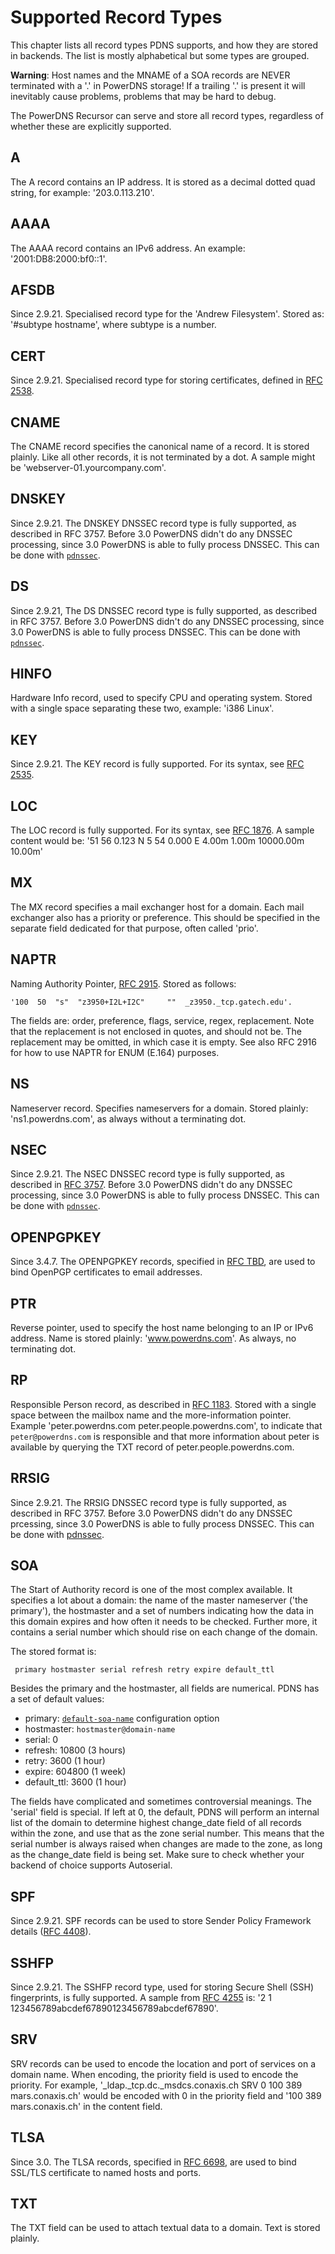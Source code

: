 # Supported Record Types
This chapter lists all record types PDNS supports, and how they are stored in backends. The list is mostly alphabetical but some types are grouped.

**Warning**: Host names and the MNAME of a SOA records are NEVER terminated with a '.' in PowerDNS storage! If a trailing '.' is present it will inevitably cause problems, problems that may be hard to debug.

The PowerDNS Recursor can serve and store all record types, regardless of whether these are explicitly supported.

## A
The A record contains an IP address. It is stored as a decimal dotted quad string, for example: '203.0.113.210'.

## AAAA
The AAAA record contains an IPv6 address. An example: '2001:DB8:2000:bf0::1'.

## AFSDB
Since 2.9.21. Specialised record type for the 'Andrew Filesystem'. Stored as: '\#subtype hostname', where subtype is a number.

## CERT
Since 2.9.21. Specialised record type for storing certificates, defined in [RFC 2538](http://tools.ietf.org/html/rfc2538).

## CNAME
The CNAME record specifies the canonical name of a record. It is stored plainly. Like all other records, it is not terminated by a dot. A sample might be 'webserver-01.yourcompany.com'.

## DNSKEY
Since 2.9.21. The DNSKEY DNSSEC record type is fully supported, as described in RFC 3757. Before 3.0 PowerDNS didn't do any DNSSEC processing, since 3.0 PowerDNS is able to fully process DNSSEC. This can be done with [`pdnssec`](authoritative/dnssec.md#pdnssec "'pdnssec' for PowerDNSSEC command & control").

## DS
Since 2.9.21, The DS DNSSEC record type is fully supported, as described in RFC 3757. Before 3.0 PowerDNS didn't do any DNSSEC processing, since 3.0 PowerDNS is able to fully process DNSSEC. This can be done with [`pdnssec`](authoritative/dnssec.md#pdnssec "'pdnssec' for PowerDNSSEC command & control").

## HINFO
Hardware Info record, used to specify CPU and operating system. Stored with a single space separating these two, example: 'i386 Linux'.

## KEY
Since 2.9.21. The KEY record is fully supported. For its syntax, see [RFC 2535](http://tools.ietf.org/html/rfc2535).

## LOC
The LOC record is fully supported. For its syntax, see [RFC 1876](http://tools.ietf.org/html/rfc1876). A sample content would be: '51 56 0.123 N 5 54 0.000 E 4.00m 1.00m 10000.00m 10.00m'

## MX
The MX record specifies a mail exchanger host for a domain. Each mail exchanger also has a priority or preference. This should be specified in the separate field dedicated for that purpose, often called 'prio'.

## NAPTR
Naming Authority Pointer, [RFC 2915](http://tools.ietf.org/html/rfc2915). Stored as follows:

```
'100  50  "s"  "z3950+I2L+I2C"     ""  _z3950._tcp.gatech.edu'.
```

The fields are: order, preference, flags, service, regex, replacement. Note that the replacement is not enclosed in quotes, and should not be. The replacement may be omitted, in which case it is empty. See also RFC 2916 for how to use NAPTR for ENUM (E.164) purposes.

## NS
Nameserver record. Specifies nameservers for a domain. Stored plainly: 'ns1.powerdns.com', as always without a terminating dot.

## NSEC
Since 2.9.21. The NSEC DNSSEC record type is fully supported, as described in [RFC 3757](http://tools.ietf.org/html/rfc3757). Before 3.0 PowerDNS didn't do any DNSSEC processing, since 3.0 PowerDNS is able to fully process DNSSEC. This can be done with [`pdnssec`](authoritative/dnssec.md#pdnssec "'pdnssec' for PowerDNSSEC command & control").

## OPENPGPKEY
Since 3.4.7. The OPENPGPKEY records, specified in [RFC TBD](https://tools.ietf.org/html/draft-ietf-dane-openpgpkey-06), are used to bind OpenPGP certificates to email addresses.

## PTR
Reverse pointer, used to specify the host name belonging to an IP or IPv6 address. Name is stored plainly: 'www.powerdns.com'. As always, no terminating dot.

## RP
Responsible Person record, as described in [RFC 1183](http://tools.ietf.org/html/rfc1183). Stored with a single space between the mailbox name and the more-information pointer. Example 'peter.powerdns.com peter.people.powerdns.com', to indicate that `peter@powerdns.com` is responsible and that more information about peter is available by querying the TXT record of peter.people.powerdns.com.

## RRSIG
Since 2.9.21. The RRSIG DNSSEC record type is fully supported, as described in RFC 3757. Before 3.0 PowerDNS didn't do any DNSSEC prcessing, since 3.0 PowerDNS is able to fully process DNSSEC. This can be done with [pdnssec](authoritative/dnssec.md#pdnssec).

## SOA
The Start of Authority record is one of the most complex available. It specifies a lot about a domain: the name of the master nameserver ('the primary'), the hostmaster and a set of numbers indicating how the data in this domain expires and how often it needs to be checked. Further more, it contains a serial number which should rise on each change of the domain.

The stored format is:

```
 primary hostmaster serial refresh retry expire default_ttl
```

Besides the primary and the hostmaster, all fields are numerical. PDNS has a set of default values:

 * primary: [`default-soa-name`](authoritative/settings.md#default-soa-name) configuration option
 * hostmaster: `hostmaster@domain-name`
 * serial: 0
 * refresh: 10800 (3 hours)
 * retry: 3600 (1 hour)
 * expire: 604800 (1 week)
 * default\_ttl: 3600 (1 hour)

The fields have complicated and sometimes controversial meanings. The 'serial' field is special. If left at 0, the default, PDNS will perform an internal list of the domain to determine highest change\_date field of all records within the zone, and use that as the zone serial number. This means that the serial number is always raised when changes are made to the zone, as long as the change\_date field is being set. Make sure to check whether your backend of choice supports Autoserial.

## SPF
Since 2.9.21. SPF records can be used to store Sender Policy Framework details ([RFC 4408](http://tools.ietf.org/html/rfc4408)).

## SSHFP
Since 2.9.21. The SSHFP record type, used for storing Secure Shell (SSH) fingerprints, is fully supported. A sample from [RFC 4255](http://tools.ietf.org/html/rfc4255) is: '2 1 123456789abcdef67890123456789abcdef67890'.

## SRV
SRV records can be used to encode the location and port of services on a domain name. When encoding, the priority field is used to encode the priority. For example, '\_ldap.\_tcp.dc.\_msdcs.conaxis.ch SRV 0 100 389 mars.conaxis.ch' would be encoded with 0 in the priority field and '100 389 mars.conaxis.ch' in the content field.

## TLSA
Since 3.0. The TLSA records, specified in [RFC 6698](http://tools.ietf.org/html/rfc6698), are used to bind SSL/TLS certificate to named hosts and ports.

## TXT
The TXT field can be used to attach textual data to a domain. Text is stored plainly.
